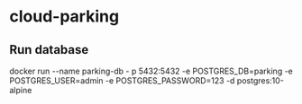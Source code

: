 # cloud-parking

## Run database
docker run --name parking-db - p 5432:5432 -e POSTGRES_DB=parking -e POSTGRES_USER=admin -e POSTGRES_PASSWORD=123 -d postgres:10-alpine